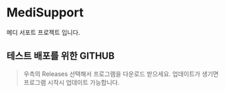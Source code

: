 # MediSupport
메디 서포트 프로젝트 입니다. 

## 테스트 배포를 위한 GITHUB
> 우측의 Releases 선택해서 프로그램을 다운로드 받으세요.
> 업데이트가 생기면 프로그램 시작시 업데이트 가능합니다. 
